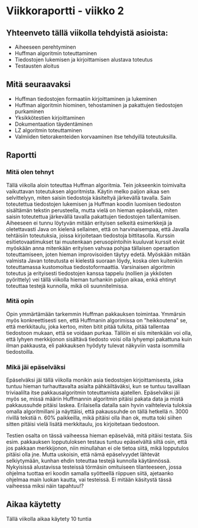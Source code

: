 # Viikkoraportti - viikko 2

## Yhteenveto tällä viikolla tehdyistä asioista:

- Aiheeseen perehtyminen
- Huffman algoritmin toteuttaminen
- Tiedostojen lukemisen ja kirjoittamisen alustava toteutus
- Testausten aloitus

## Mitä seuraavaksi

- Huffman tiedostojen formaatiin kirjoittaminen ja lukeminen
- Huffman algoritmin hiominen, tehostaminen ja pakattujen tiedostojen purkaminen
- Yksikkötestien kirjoittaminen
- Dokumentaation täydentäminen
- LZ algoritmin toteuttaminen
- Valmiiden tietorakenteiden korvaaminen itse tehdyillä toteutuksilla.

## Raportti

### Mitä olen tehnyt

Tällä viikolla aloin toteuttaa Huffman algoritmia. Tein jokseenkin toimivalta vaikuttavan toteutuksen algoritmista. Käytin melko paljon aikaa sen selvittelyyn, miten saisin tiedostoja käsiteltyä järkevällä tavalla. Sain toteutettua tiedostojen lukemisen ja Huffman koodin luomisen tiedoston sisältämän tekstin perusteella, mutta vielä on hieman epäselvää, miten saisin toteutettua järkevällä tavalla pakattujen tiedostojen tallentamisen. Aiheeseen ei tunnu löytyvän mitään erityisen selkeitä esimerkkejä ja oletettavasti Java on kielenä sellainen, että on harvinaisempaa, että Javalla tehtäisiin toteutuksia, joissa kirjoitetaan tiedostoja bittitasolla. Kurssin esitietovaatimukset tai muutenkaan perusopintoihin kuuluvat kurssit eivät myöskään anna mitenkään erityisen vahvaa pohjaa tällaisen operaation toteuttamiseen, joten hieman improvisoiden täytyy edetä. Myöskään mitään valmista Javan toteutusta ei kielestä suoraan löydy, koska olen kuitenkin toteuttamassa kustomoitua tiedostoformaattia. Varsinaisen algoritmin toteutus ja erityisesti tiedostojen kanssa tappelu (nollien ja ykkösten pyörittely) vei tällä viikolla hieman turhankin paljon aikaa, enkä ehtinyt toteuttaa testejä kunnolla, mikä oli suunnitelmissa.

### Mitä opin

Opin ymmärtämään tarkemmin Huffman pakkauksen toimintaa. Ymmärsin myös konkreettisesti sen, että Huffmanin algorimissa on "heikkoutena" se, että merkkitaulu, joka kertoo, miten bitit pitää tulkita, pitää tallentaa tiedostoon mukaan, että se voidaan purkaa. Tällöin ei siis mitenkään voi olla, että lyhyen merkkijonon sisältävä tiedosto voisi olla lyhyempi pakattuna kuin ilman pakkausta, eli pakkauksen hyödyty tulevat näkyviin vasta isommilla tiedostoilla.

### Mikä jäi epäselväksi

Epäselväksi jäi tällä viikolla monikin asia tiedostojen kirjoittamisesta, joka tuntuu hieman turhauttavalta asialta pähkäiltäväksi, kun se tuntuu tavalllaan triviaalilta itse pakkausalgoritmin toteuttamista ajatellen. Epäselväksi jäi myös se, missä määrin Huffmannin algoritmin pitäisi pakata data ja mistä pakkaussuhde pitäisi laskea. Erilaisella datalla sain hyvin vaihtelevia tuloksia omalla algoritmillani ja näyttäisi, että pakaussuhde on tällä hetkellä n. 3000 rivillä tekstiä n. 60% paikkeilla, mikä pitäisi olla ihan ok, mutta toki siihen sitten pitäisi vielä lisätä merkkitaulu, jos kirjoitetaan tiedostoon.

Testien osalta on tässä vaiheessa hieman epäselvää, mitä pitäisi testata. Siis esim. pakkauksen lopputuloksen testaus tuntuu epäselvältä siltä osin, että jos pakkaan merkkijonon, niin minullahan ei ole tietoa siitä, mikä lopputulos pitäisi olla jne. Mutta uskoisin, että nämä epäselvyydet lähtevät selkiytymään, kunhan ehdin toteuttaa testejä kunnolla käytännössä. Nykyisissä alustavissa testeissä törmäsin omituiseen tilanteeseen, jossa ohjelma tuottaa eri koodin samalla syötteellä riippuen siitä, ajetaanko ohjelmaa main luokan kautta, vai testeissä. Ei mitään käsitystä tässä vaiheessa miksi näin tapahtuu!?

## Aikaa käytetty

Tällä viikolla aikaa käytety 10 tuntia

